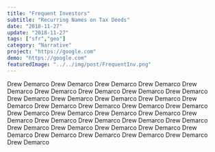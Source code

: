 ```yaml
---
title: "Frequent Investors"
subtitle: "Recurring Names on Tax Deeds"
date: "2018-11-27"
update: "2018-11-27"
tags: ["sfr","geo"]
category: "Narrative"
project: "https://google.com"
demo: "https://google.com"
featuredImage: "../../img/post/FrequentInv.png"
---
```

Drew Demarco Drew Demarco Drew Demarco Drew Demarco Drew Demarco Drew Demarco Drew Demarco Drew Demarco Drew Demarco Drew Demarco Drew Demarco Drew Demarco Drew Demarco Drew Demarco Drew Demarco Drew Demarco Drew Demarco Drew Demarco Drew Demarco Drew Demarco Drew Demarco Drew Demarco Drew Demarco Drew Demarco Drew Demarco Drew Demarco Drew Demarco Drew Demarco Drew Demarco Drew Demarco Drew Demarco Drew Demarco Drew Demarco Drew Demarco Drew Demarco Drew Demarco Drew Demarco 
